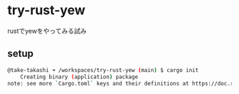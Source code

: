 # try-rust-yew

rustでyewをやってみる試み

## setup

```sh
@take-takashi ➜ /workspaces/try-rust-yew (main) $ cargo init
    Creating binary (application) package
note: see more `Cargo.toml` keys and their definitions at https://doc.rust-lang.org/cargo/reference/manifest.html
```
